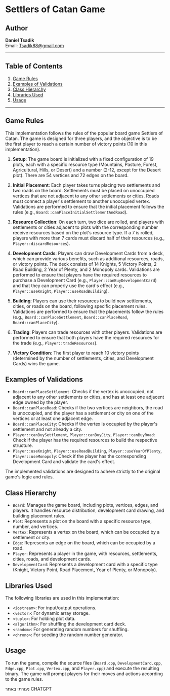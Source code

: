 # Settlers of Catan Game

## Author
**Daniel Tsadik**  
Email: [Tsadik88@gmail.com](mailto:Tsadik88@gmail.com)

---

## Table of Contents
1. [Game Rules](#game-rules)
2. [Examples of Validations](#examples-of-validations)
3. [Class Hierarchy](#class-hierarchy)
4. [Libraries Used](#libraries-used)
5. [Usage](#usage)

---

## Game Rules

This implementation follows the rules of the popular board game Settlers of Catan. The game is designed for three players, and the objective is to be the first player to reach a certain number of victory points (10 in this implementation).

1. **Setup**: The game board is initialized with a fixed configuration of 19 plots, each with a specific resource type (Mountains, Pasture, Forest, Agricultural, Hills, or Desert) and a number (2-12, except for the Desert plot). There are 54 vertices and 72 edges on the board.

2. **Initial Placement**: Each player takes turns placing two settlements and two roads on the board. Settlements must be placed on unoccupied vertices that are not adjacent to any other settlements or cities. Roads must connect a player's settlement to another unoccupied vertex. Validations are performed to ensure that the initial placement follows the rules (e.g., `Board::canPlaceInitialSettlementAndRoad`).

3. **Resource Collection**: On each turn, two dice are rolled, and players with settlements or cities adjacent to plots with the corresponding number receive resources based on the plot's resource type. If a 7 is rolled, players with more than 7 cards must discard half of their resources (e.g., `Player::discardResources`).

4. **Development Cards**: Players can draw Development Cards from a deck, which can provide various benefits, such as additional resources, roads, or victory points. The deck consists of 14 Knights, 5 Victory Points, 2 Road Building, 2 Year of Plenty, and 2 Monopoly cards. Validations are performed to ensure that players have the required resources to purchase a Development Card (e.g., `Player::canBuyDevelopmentCard`) and that they can properly use the card's effect (e.g., `Player::useKnight`, `Player::useRoadBuilding`).

5. **Building**: Players can use their resources to build new settlements, cities, or roads on the board, following specific placement rules. Validations are performed to ensure that the placements follow the rules (e.g., `Board::canPlaceSettlement`, `Board::canPlaceRoad`, `Board::canPlaceCity`).

6. **Trading**: Players can trade resources with other players. Validations are performed to ensure that both players have the required resources for the trade (e.g., `Player::tradeResources`).

7. **Victory Condition**: The first player to reach 10 victory points (determined by the number of settlements, cities, and Development Cards) wins the game.

## Examples of Validations

- `Board::canPlaceSettlement`: Checks if the vertex is unoccupied, not adjacent to any other settlements or cities, and has at least one adjacent edge owned by the player.
- `Board::canPlaceRoad`: Checks if the two vertices are neighbors, the road is unoccupied, and the player has a settlement or city on one of the vertices or at least one adjacent edge.
- `Board::canPlaceCity`: Checks if the vertex is occupied by the player's settlement and not already a city.
- `Player::canBuySettlement`, `Player::canBuyCity`, `Player::canBuyRoad`: Check if the player has the required resources to build the respective structure.
- `Player::useKnight`, `Player::useRoadBuilding`, `Player::useYearOfPlenty`, `Player::useMonopoly`: Check if the player has the corresponding Development Card and validate the card's effect.

The implemented validations are designed to adhere strictly to the original game's logic and rules.

## Class Hierarchy

- `Board`: Manages the game board, including plots, vertices, edges, and players. It handles resource distribution, development card drawing, and building placement rules.
- `Plot`: Represents a plot on the board with a specific resource type, number, and vertices.
- `Vertex`: Represents a vertex on the board, which can be occupied by a settlement or city.
- `Edge`: Represents an edge on the board, which can be occupied by a road.
- `Player`: Represents a player in the game, with resources, settlements, cities, roads, and development cards.
- `DevelopmentCard`: Represents a development card with a specific type (Knight, Victory Point, Road Placement, Year of Plenty, or Monopoly).

## Libraries Used

The following libraries are used in this implementation:

- `<iostream>`: For input/output operations.
- `<vector>`: For dynamic array storage.
- `<tuple>`: For holding plot data.
- `<algorithm>`: For shuffling the development card deck.
- `<random>`: For generating random numbers for shuffling.
- `<chrono>`: For seeding the random number generator.

## Usage

To run the game, compile the source files (`Board.cpp`, `DevelopmentCard.cpp`, `Edge.cpp`, `Plot.cpp`, `Vertex.cpp`, and `Player.cpp`) and execute the resulting binary. The game will prompt players for their moves and actions according to the game rules.

נעזרתי באתר CHATGPT